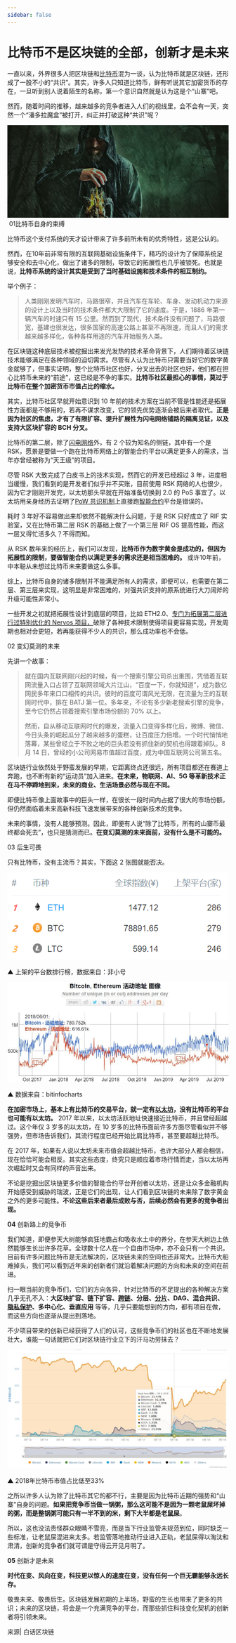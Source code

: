 ```yaml
---
sidebar: false
---
```


# 比特币不是区块链的全部，创新才是未来

一直以来，外界很多人把区块链和[比特币](http://mp.weixin.qq.com/s?__biz=MzUyNzE4MDM2MA==&mid=2247490637&idx=2&sn=eff877ee6f82f85a00b0c68201f9f49d&chksm=fa022b6acd75a27c62f0fb4792eea5f44efbbf529eb19282c6874fa1f34404b8dd8b9dbd53b6&scene=21#wechat_redirect)混为一谈，认为比特币就是区块链，还形成了一股不小的“共识”。其实，许多人只知道比特币，鲜有听说其它加密货币的存在，一旦听到别人说着陌生的名称，第一个意识自然就是认为这是个“山寨”吧。

然而，随着时间的推移，越来越多的竞争者进入人们的视线里，会不会有一天，突然一个“潘多拉魔盒”被打开，纠正并打破这种“共识”呢？

![图片](./image//16-01.jpg) 01比特币自身的束缚 

 比特币这个支付系统的天才设计带来了许多前所未有的优秀特性，这是公认的。

然而，在10年前非常有限的互联网基础设施条件下，精巧的设计为了保障系统足够安全和去中心化，做出了诸多的限制，导致它的拓展性也几乎被锁死。也就是说，**比特币系统的设计其实是受到了当时基础设施和技术条件的相互制约。**

举个例子：

> 人类刚刚发明汽车时，马路很窄，并且汽车在车轮、车身、发动机动力来源的设计上以及当时的技术条件都大大限制了它的速度。于是，1886 年第一辆汽车的时速只有 15 公里。然而到了现代，技术条件没有问题了，马路很宽，基建也很发达，很多国家的高速公路上甚至不再限速，而且人们的需求越来越多样化，各种各样用途的汽车开始服务人类。

在区块链这种底层技术被挖掘出来发光发热的技术革命背景下，人们期待着区块链技术能够满足在各种领域的迫切需求。尽管有人认为比特币只需要当好它的数字黄金就够了，但事实证明，整个比特币社区也好，分叉出去的社区也好，他们都在担心比特币未来的“前途”，这已经是不争的事实。**比特币社区最担心的事情，莫过于比特币在整个加密货币市值占比的缩水。**

其实，比特币社区早就开始意识到 10 年前的技术方案在当前不管是性能还是拓展性方面都是不够用的，若再不谋求改变，它的领先优势逐渐会被后来者取代。**正是因为社区的焦虑，才有了有限扩容、提升扩展性为闪电网络铺路的隔离见证，以及支持大区块扩容的 BCH 分叉。**

比特币的第二层，除了[闪电网络](http://mp.weixin.qq.com/s?__biz=MzUyNzE4MDM2MA==&mid=2247493877&idx=2&sn=90e37759486f79e53422649405131cb8&chksm=fa01dfd2cd7656c4f1d147299625d94090167600bbe8d6a0cf56efa9a283ee867c61218dc3c4&scene=21#wechat_redirect)外，有 2 个较为知名的侧链，其中有一个是 RSK，愿景是要做一个跑在比特币网络上的智能合约平台以满足更多人的需求，当年亦曾经被称为“天王级”的项目。

尽管 RSK 大致完成了白皮书上的技术实现，然而它的开发已经超过 3 年，进度相当缓慢，我们看到的是开发者们似乎并不买账，目前使用 RSK 网络的人也很少，因为它才刚刚开发完，以太坊那头早就在开始准备切换到 2.0 的 PoS 事宜了。以太坊用亲身经历去证明了[PoW 共识机制](http://mp.weixin.qq.com/s?__biz=MzUyNzE4MDM2MA==&mid=2247491618&idx=2&sn=e89a3f619530703aa321701fdf9a3a0d&chksm=fa01d705cd765e139a97f8e34743f8b136a3ad5897e41a2401181b1621eea518f30e72de27ce&scene=21#wechat_redirect)上直接跑[智能合约](http://mp.weixin.qq.com/s?__biz=MzUyNzE4MDM2MA==&mid=2247492547&idx=2&sn=4bf672ff2ffac28b9a1b82548d6cc6e7&chksm=fa01d4e4cd765df2b365ff5b482ce4ba1bac7847afeb90303dd3eb1d5a2c6eba7ac9403dec00&scene=21#wechat_redirect)平台是错误的。

耗时 3 年好不容易做出来却依然不能解决什么问题，于是 RSK 只好成立了 RIF 实验室，又在比特币第二层 RSK 的基础上做了一个第三层 RIF OS 提高性能，而这一层又得忙活多久？不得而知。

从 RSK 数年来的经历上，我们可以发现，**比特币作为数字黄金是成功的，但因为拓展性的限制，要做智能合约以满足更多的需求还是相当困难的。** 或许10年前，中本聪从未想过比特币未来要做这么多事。

综上，比特币自身的诸多限制并不能满足所有人的需求，即便可以，也需要在第二层、第三层来实现，这明显是非常困难的，对强共识支持的原系统进行大刀阔斧的升级可能性非常小。

一些开发之初就把拓展性设计到底层的项目，比如 ETH2.0、[专门为拓展第二层进行过特别优化的 Nervos 项目，](http://mp.weixin.qq.com/s?__biz=MzUyNzE4MDM2MA==&mid=2247497622&idx=1&sn=da59c70bae2a3b6cf3a055d53e844a8d&chksm=fa01c0b1cd7649a7d858507e23d7b8f470f5e08cf69a37005e559da1efacc121842ea411de3b&scene=21#wechat_redirect)破除了各种技术限制使得项目更容易实现，开发周期也相对会更短，若再能获得不少人的共识，那么成功率也不会低。

 02 变幻莫测的未来

先讲一个故事：

> 就在国内互联网刚兴起的时候，有一个搜索引擎公司杀出重围，凭借着互联网流量入口占领了互联网领域大片江山，“百度一下，你就知道”，成为数亿网民多年来口口相传的共识。彼时的百度可谓风光无限，在流量为王的互联网时代中，排在 BATJ 第一位。多年来，不论有多少新老搜索引擎的竞争，至今它仍然占领着搜索引擎市场份额的 70% 以上。
> 
> 然而，自从移动互联网时代的爆发，流量入口变得多样化后，微博、微信、今日头条的崛起瓜分了越来越多的蛋糕，让百度压力倍增。一个时代悄悄地落幕，某些曾经立于不败之地的巨头若没有抓住新的契机也得跟着掉队。8 月 14 日，曾经的小公司网易市值超过百度，成为中国互联网公司第五名。

区块链行业依然处于野蛮发展的早期，它距离终点还很远，所有项目都还在赛道上奔跑，也不断有新的“运动员”加入进来。**在未来，物联网、AI、5G 等革新技术正在马不停蹄地到来，未来的商业、生活场景必然与现在不同。**

即便比特币像上面故事中的巨头一样，在很长一段时间内占据了很大的市场份额，但仍然面临着未来高新科技飞速发展带来的各种创新技术的竞争。

未来的事情，没有人能够预测。因此，即便有人说“除了比特币，所有的山寨币最终都会死去”，也只是猜测而已。**在变幻莫测的未来面前，没有什么是不可能的。** 

 03  后生可畏

只有比特币，没有主流币？其实，下面这 2 张图就能否决。

![](./image//16-02.png)

▲ 上架的平台数排行榜，数据来自：非小号

![](./image//16-03.jpg)

▲ 数据来自：bitinfocharts

**在加密市场上，基本上有比特币的交易平台，就一定有[以太坊](http://mp.weixin.qq.com/s?__biz=MzUyNzE4MDM2MA==&mid=2247491408&idx=2&sn=cc7ae4ba4368edf6c605117963c37e5e&chksm=fa022877cd75a161a34f0b5da2a7ff1158cdf1cd22742588da934ba69fa689f770f556b9c299&scene=21#wechat_redirect)，没有比特币的平台也可能有以太坊。** 2017 年以来，以太坊活跃地址快速接近比特币，并且曾经超越过。这个年仅 3 岁多的以太坊，在 10 岁多的比特币面前许多方面尽管看似并不够强势，但市场告诉我们，其流行程度已经开始比肩比特币，甚至要超越比特币。

在 2017 年，如果有人说以太坊未来市值会超越比特币，也许大部分人都会相信，现在恰恰可能会相反。其实这些态度，终究只是顺应着市场行情而走，当以太坊再次崛起时又会有同样的声音出来。 

不论是挖掘出区块链更多价值的智能合约平台开创者以太坊，还是让众多金融机构开始感受到威胁的瑞波，正是它们的出现，让人们看到区块链的未来除了数字黄金之外的更多可能性。**不论这些后来者最后成败与否，后续必然会有更多的竞争者出现。**

 **04**   创新路上的竞争币

我们知道，即便参天大树能够疯狂地霸占和吸收水土中的养分，在参天大树边上依然能够生长出许多花草。全球数十亿人在一个自由市场中，亦不会只有一个共识。目前有许多问题比特币是无法解决的，区块链未来的空间也还非常大。比特币大船难掉头，我们可以看到近年来的创新者们就沿着解决问题的方向和未来的空间在前进。

扫一眼当前的竞争币们，它们的方向各异，针对比特币的不足提出的各种解决方案几乎无孔不入：**大区块扩容、链下扩容、[跨链](http://mp.weixin.qq.com/s?__biz=MzUyNzE4MDM2MA==&mid=2247495528&idx=1&sn=b0508894fef3a8a4e48f7e1501eacd8a&chksm=fa01d84fcd765159bef1f4bd9d50a18e75569ac14f065ed9bd602ea067a38509ade42f6d9629&scene=21#wechat_redirect)、分层、[分片](https://mp.weixin.qq.com/s?__biz=MzUyNzE4MDM2MA==&mid=2247496353&idx=2&sn=1bb7330bcba48078f70f2b970b1f4e30&chksm=fa01c586cd764c90ce1186d86c65625d253046056efc704094044018e224792d13eea58d8862&scene=21&rd2werd=1#wechat_redirect)、DAG、混合共识、[隐私保护](http://mp.weixin.qq.com/s?__biz=MzUyNzE4MDM2MA==&mid=2247493832&idx=2&sn=6f727663c4a638986a038cf8d51e6e3e&chksm=fa01dfefcd7656f931eb2239bedd45208a61891301824f86950eba090d4ad56cf75065aceccc&scene=21#wechat_redirect)、多中心化、垂直应用** 等等，几乎只要能想到的方向，都有项目在做，而这些方向也逐渐从提出到落地。

不少项目带来的创新已经获得了人们的认可，这些竞争币们的社区也在不断地发展壮大，谁能一句话就把它们对区块链行业立下的汗马功劳抹去？

![](./image//16-04.jpg)

▲ 2018年比特币市值占比低至33%

之所以许多人认为除了比特币其它的都不行，主要是因为比特币近期的强势和“山寨”自身的问题。**如果把竞争币当做一锅粥，那么这可能不是因为一颗老鼠屎坏掉的粥，而是整锅粥可能只有一半不到的米，剩下大半都是老鼠屎**。

所以，这也没法责怪群众眼睛不雪亮，而是当下行业监管未规范到位，同时缺乏一些标准，让老鼠屎混进来太多。若监管落地推动行业进入正轨，老鼠屎得以淘汰和肃清，创新的竞争者们就可谓是守得云开见月明了。

 **05** 创新才是未来

**时代在变、风向在变，科技更以惊人的速度在变，没有任何一个巨无霸能够永远长存。**

敬畏未来、敬畏后生。区块链发展初期的上半场，野蛮的生长也带来了更多的共识；未来的区块链，将会是一个充满竞争的平台，而那些抓住科技变化契机的创新者将引领未来。

来源| 白话区块链
